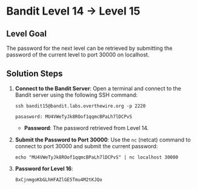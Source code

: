# Bandit Level 14 → Level 15

## Level Goal
The password for the next level can be retrieved by submitting the password of the current level to port 30000 on localhost.

## Solution Steps

1. **Connect to the Bandit Server**:
   Open a terminal and connect to the Bandit server using the following SSH command:
   
   ```
   ssh bandit15@bandit.labs.overthewire.org -p 2220
   ```
   ```
   pasasword: MU4VWeTyJk8ROof1qqmcBPaLh7lDCPvS
   ```
   - **Password**: The password retrieved from Level 14.

2. **Submit the Password to Port 30000**:
   Use the `nc` (netcat) command to connect to port 30000 and submit the current password:

   ```
   echo "MU4VWeTyJk8ROof1qqmcBPaLh7lDCPvS" | nc localhost 30000
   ```

3. **Password for Level 16**:
   ```
   8xCjnmgoKbGLhHFAZlGE5Tmu4M2tKJQo
   ```
